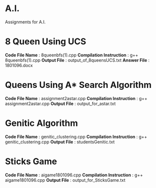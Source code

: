 # A.I.
Assignments for A.I.

# 8 Queen Using UCS
**Code File Name** : 8queenbfs(1).cpp
**Compilation Instruction** : g++ 8queenbfs(1).cpp
**Output File** : output_of_8queensUCS.txt
**Answer File** : 1801096.docx 

#  Queens Using A* Search Algorithm
**Code File Name** : assignment2astar.cpp
**Compilation Instruction** : g++ assignment2astar.cpp
**Output File** : output_for_astar.txt

 #  Genitic Algorithm
**Code File Name** : genitic_clustering.cpp
**Compilation Instruction** : g++ genitic_clustering.cpp
**Output File** : studentsGenitic.txt 

# Sticks Game
**Code File Name** : aigame1801096.cpp 
**Compilation Instruction** : g++ aigame1801096.cpp 
**Output File** : output_for_SticksGame.txt  
